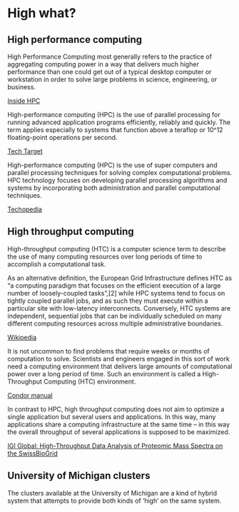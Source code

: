 # High what?

## High performance computing

High Performance Computing most generally refers to the practice of
aggregating computing power in a way that delivers much higher performance
than one could get out of a typical desktop computer or workstation in
order to solve large problems in science, engineering, or business.

[Inside HPC](https://insidehpc.com/hpc-basic-training/what-is-hpc/)

High-performance computing (HPC) is the use of parallel processing for
running advanced application programs efficiently, reliably and quickly.
The term applies especially to systems that function above a teraflop or
10^12 floating-point operations per second.

[Tech Target](https://searchdatacenter.techtarget.com/definition/high-performance-computing-HPC)

High-performance computing (HPC) is the use of super computers and parallel
processing techniques for solving complex computational problems. HPC
technology focuses on developing parallel processing algorithms and systems
by incorporating both administration and parallel computational techniques.

[Techopedia](https://www.techopedia.com/definition/4595/high-performance-computing-hpc)

## High throughput computing

High-throughput computing (HTC) is a computer science term to describe the
use of many computing resources over long periods of time to accomplish a
computational task.

As an alternative definition, the European Grid Infrastructure defines HTC
as “a computing paradigm that focuses on the efficient execution of a large
number of loosely-coupled tasks”,[2] while HPC systems tend to focus on
tightly coupled parallel jobs, and as such they must execute within a
particular site with low-latency interconnects. Conversely, HTC systems
are independent, sequential jobs that can be individually scheduled on
many different computing resources across multiple administrative
boundaries.

[Wikipedia](https://en.wikipedia.org/wiki/High-throughput_computing)


It is not uncommon to find problems that require weeks or months of
computation to solve. Scientists and engineers engaged in this sort of
work need a computing environment that delivers large amounts of
computational power over a long period of time. Such an environment
is called a High-Throughput Computing (HTC) environment.

[Condor manual](https://research.cs.wisc.edu/htcondor/manual/current/1_1High_Throughput_Computin.html)

In contrast to HPC, high throughput computing does not aim to optimize
a single application but several users and applications. In this way,
many applications share a computing infrastructure at the same time
&ndash; in this way the overall throughput of several applications is
supposed to be maximized.

[IGI Global: High-Throughput Data Analysis of Proteomic Mass Spectra on
the SwissBioGrid](https://www.igi-global.com/chapter/high-throughput-data-analysis-proteomic/35696)

## University of Michigan clusters

The clusters available at the University of Michigan are a kind of
hybrid system that attempts to provide both kinds of &lsquo;high&rsquo;
on the same system.


